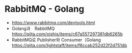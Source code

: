 # RabbitMQ - Golang
- https://www.rabbitmq.com/devtools.html
- Golang과　RabbitMQ    https://qiita.com/oishis/items/c67a557297381db6265b
- RabbitMQ로 Publisher와 Consumer（Golang  https://qiita.com/lightstaff/items/f6ccab252d22f2d751db
  






